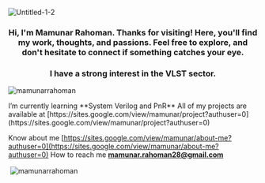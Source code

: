 ![Untitled-1-2](https://github.com/user-attachments/assets/92e0b7cb-3cc9-4151-a5b9-fb4a19ea4d90)
<h3 align="center">Hi, I'm Mamunar Rahoman. Thanks for visiting! Here, you'll find my work, thoughts, and passions. Feel free to explore, and don't hesitate to connect if something catches your eye.</h3>
<h3 align="center">I have a strong interest in the VLST sector.</h3>
<p align="left"> <img src="https://komarev.com/ghpvc/?username=mamunarrahoman&label=Profile%20views&color=0e75b6&style=flat" alt="mamunarrahoman" /> </p>
I’m currently learning **System Verilog and PnR**
All of my projects are available at [https://sites.google.com/view/mamunar/project?authuser=0](https://sites.google.com/view/mamunar/project?authuser=0)

Know about me           [https://sites.google.com/view/mamunar/about-me?authuser=0](https://sites.google.com/view/mamunar/about-me?authuser=0) 
How to reach me                     **mamunar.rahoman28@gmail.com**
<p>&nbsp;<img align="center" src="https://github-readme-stats.vercel.app/api?username=mamunarrahoman&show_icons=true&locale=en" alt="mamunarrahoman" /></p>
